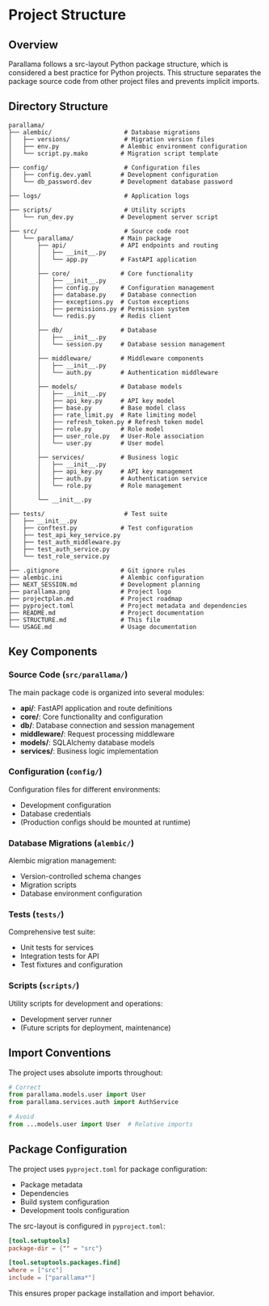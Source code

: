 # Project Structure

## Overview

Parallama follows a src-layout Python package structure, which is considered a best practice for Python projects. This structure separates the package source code from other project files and prevents implicit imports.

## Directory Structure

```
parallama/
├── alembic/                    # Database migrations
│   ├── versions/               # Migration version files
│   ├── env.py                 # Alembic environment configuration
│   └── script.py.mako         # Migration script template
│
├── config/                     # Configuration files
│   ├── config.dev.yaml        # Development configuration
│   └── db_password.dev        # Development database password
│
├── logs/                       # Application logs
│
├── scripts/                    # Utility scripts
│   └── run_dev.py             # Development server script
│
├── src/                        # Source code root
│   └── parallama/             # Main package
│       ├── api/               # API endpoints and routing
│       │   ├── __init__.py
│       │   └── app.py         # FastAPI application
│       │
│       ├── core/              # Core functionality
│       │   ├── __init__.py
│       │   ├── config.py      # Configuration management
│       │   ├── database.py    # Database connection
│       │   ├── exceptions.py  # Custom exceptions
│       │   ├── permissions.py # Permission system
│       │   └── redis.py       # Redis client
│       │
│       ├── db/                # Database
│       │   ├── __init__.py
│       │   └── session.py     # Database session management
│       │
│       ├── middleware/        # Middleware components
│       │   ├── __init__.py
│       │   └── auth.py        # Authentication middleware
│       │
│       ├── models/            # Database models
│       │   ├── __init__.py
│       │   ├── api_key.py     # API key model
│       │   ├── base.py        # Base model class
│       │   ├── rate_limit.py  # Rate limiting model
│       │   ├── refresh_token.py # Refresh token model
│       │   ├── role.py        # Role model
│       │   ├── user_role.py   # User-Role association
│       │   └── user.py        # User model
│       │
│       ├── services/          # Business logic
│       │   ├── __init__.py
│       │   ├── api_key.py     # API key management
│       │   ├── auth.py        # Authentication service
│       │   └── role.py        # Role management
│       │
│       └── __init__.py
│
├── tests/                      # Test suite
│   ├── __init__.py
│   ├── conftest.py            # Test configuration
│   ├── test_api_key_service.py
│   ├── test_auth_middleware.py
│   ├── test_auth_service.py
│   └── test_role_service.py
│
├── .gitignore                 # Git ignore rules
├── alembic.ini                # Alembic configuration
├── NEXT_SESSION.md            # Development planning
├── parallama.png              # Project logo
├── projectplan.md             # Project roadmap
├── pyproject.toml             # Project metadata and dependencies
├── README.md                  # Project documentation
├── STRUCTURE.md               # This file
└── USAGE.md                   # Usage documentation
```

## Key Components

### Source Code (`src/parallama/`)

The main package code is organized into several modules:

- **api/**: FastAPI application and route definitions
- **core/**: Core functionality and configuration
- **db/**: Database connection and session management
- **middleware/**: Request processing middleware
- **models/**: SQLAlchemy database models
- **services/**: Business logic implementation

### Configuration (`config/`)

Configuration files for different environments:
- Development configuration
- Database credentials
- (Production configs should be mounted at runtime)

### Database Migrations (`alembic/`)

Alembic migration management:
- Version-controlled schema changes
- Migration scripts
- Database environment configuration

### Tests (`tests/`)

Comprehensive test suite:
- Unit tests for services
- Integration tests for API
- Test fixtures and configuration

### Scripts (`scripts/`)

Utility scripts for development and operations:
- Development server runner
- (Future scripts for deployment, maintenance)

## Import Conventions

The project uses absolute imports throughout:

```python
# Correct
from parallama.models.user import User
from parallama.services.auth import AuthService

# Avoid
from ...models.user import User  # Relative imports
```

## Package Configuration

The project uses `pyproject.toml` for package configuration:
- Package metadata
- Dependencies
- Build system configuration
- Development tools configuration

The src-layout is configured in `pyproject.toml`:
```toml
[tool.setuptools]
package-dir = {"" = "src"}

[tool.setuptools.packages.find]
where = ["src"]
include = ["parallama*"]
```

This ensures proper package installation and import behavior.

